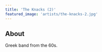 ```yaml
---
title: 'The Knacks (2)'
featured_image: 'artists/the-knacks-2.jpg'
---
```


## About

Greek band from the 60s.

